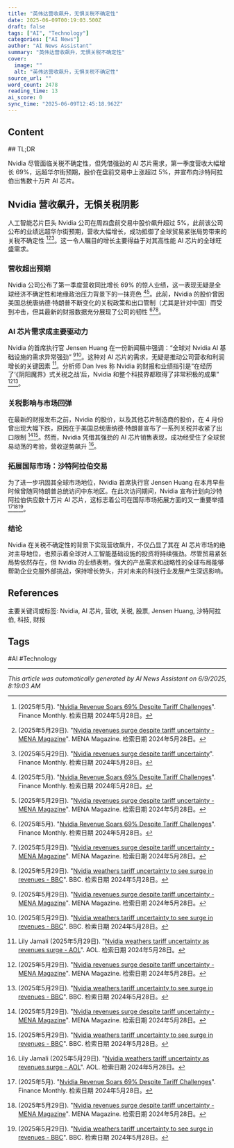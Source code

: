 ```yaml
---
title: "英伟达营收飙升，无惧关税不确定性"
date: 2025-06-09T00:19:03.500Z
draft: false
tags: ["AI", "Technology"]
categories: ["AI News"]
author: "AI News Assistant"
summary: "英伟达营收飙升，无惧关税不确定性"
cover:
  image: ""
  alt: "英伟达营收飙升，无惧关税不确定性"
source_url: ""
word_count: 2478
reading_time: 13
ai_score: 0
sync_time: "2025-06-09T12:45:18.962Z"
---
```


## Content

<article>
## TL;DR

Nvidia 尽管面临关税不确定性，但凭借强劲的 AI 芯片需求，第一季度营收大幅增长 69%，远超华尔街预期，股价在盘前交易中上涨超过 5%，并宣布向沙特阿拉伯出售数十万片 AI 芯片。

## Nvidia 营收飙升，无惧关税阴影

人工智能芯片巨头 Nvidia 公司在周四盘前交易中股价飙升超过 5%，此前该公司公布的业绩远超华尔街预期，营收大幅增长，成功抵御了全球贸易紧张局势带来的关税不确定性 [^1][^2][^3]。这一令人瞩目的增长主要得益于对其高性能 AI 芯片的全球旺盛需求。

### 营收超出预期

Nvidia 公司公布了第一季度营收同比增长 69% 的惊人业绩，这一表现无疑是全球经济不确定性和地缘政治压力背景下的一抹亮色 [^1][^2]。此前，Nvidia 的股价曾因美国总统唐纳德·特朗普不断变化的关税政策和出口管制（尤其是针对中国）而受到冲击，但其最新的财报数据充分展现了公司的韧性 [^1][^2][^4]。

### AI 芯片需求成主要驱动力

Nvidia 的首席执行官 Jensen Huang 在一份新闻稿中强调：“全球对 Nvidia AI 基础设施的需求异常强劲” [^2][^4]。这种对 AI 芯片的需求，无疑是推动公司营收和利润增长的关键因素 [^5]。分析师 Dan Ives 称 Nvidia 的财报和业绩指引是“在经历了‘《阴阳魔界》式关税之战’后，Nvidia 和整个科技界都取得了非常积极的成果” [^2][^4]。

### 关税影响与市场回弹

在最新的财报发布之前，Nvidia 的股价，以及其他芯片制造商的股价，在 4 月份曾出现大幅下跌，原因在于美国总统唐纳德·特朗普宣布了一系列关税并收紧了出口限制 [^2][^4]。然而，Nvidia 凭借其强劲的 AI 芯片销售表现，成功经受住了全球贸易动荡的考验，营收逆势飙升 [^5]。

### 拓展国际市场：沙特阿拉伯交易

为了进一步巩固其全球市场地位，Nvidia 首席执行官 Jensen Huang 在本月早些时候曾随同特朗普总统访问中东地区。在此次访问期间，Nvidia 宣布计划向沙特阿拉伯供应数十万片 AI 芯片，这标志着公司在国际市场拓展方面的又一重要举措 [^1][^2][^4]。

### 结论

Nvidia 在关税不确定性的背景下实现营收飙升，不仅凸显了其在 AI 芯片市场的绝对主导地位，也预示着全球对人工智能基础设施的投资将持续强劲。尽管贸易紧张局势依然存在，但 Nvidia 的业绩表明，强大的产品需求和战略性的全球布局能够帮助企业克服外部挑战，保持增长势头，并对未来的科技行业发展产生深远影响。

## References

[^1]: (2025年5月). "[Nvidia Revenue Soars 69% Despite Tariff Challenges](https://www.finance-monthly.com/2025/05/nvidia-revenues-soar-despite-tariff-turbulence-ai-demand-remains-unshaken/)". Finance Monthly. 检索日期 2024年5月28日。
[^2]: (2025年5月29日). "[Nvidia revenues surge despite tariff uncertainty - MENA Magazine](https://menamagazine.com/2025/05/29/nvidia-revenues-surge-despite-tariff-uncertainty/)". MENA Magazine. 检索日期 2024年5月28日。
[^3]: (2025年5月29日). "[Nvidia revenues surge despite tariff uncertainty](https://www.finance-monthly.com/2025/05/nvidia-revenues-soar-despite-tariff-turbulence-ai-demand-remains-unshaken/)". Finance Monthly. 检索日期 2024年5月28日。
[^4]: (2025年5月29日). "[Nvidia weathers tariff uncertainty to see surge in revenues - BBC](https://www.bbc.com/news/articles/c1j59dry4dpo)". BBC. 检索日期 2024年5月28日。
[^5]: Lily Jamali (2025年5月29日). "[Nvidia weathers tariff uncertainty as revenues surge - AOL](https://www.aol.com/finance/nvidia-weathers-tariff-uncertainty-revenues-213557742.html)". AOL. 检索日期 2024年5月28日。
[^6]: (2025年5月29日). "[Nvidia sales exceed expectations despite tariff uncertainty](https://www.techdigest.tv/2025/05/nvidia-sales-exceed-expectations-despite-tariff-uncertainty.html)". TechDigest. 检索日期 2024年5月28日。
</article>

主要关键词或标签: Nvidia, AI 芯片, 营收, 关税, 股票, Jensen Huang, 沙特阿拉伯, 科技, 财报

## Tags

#AI #Technology

---

*This article was automatically generated by AI News Assistant on 6/9/2025, 8:19:03 AM*

